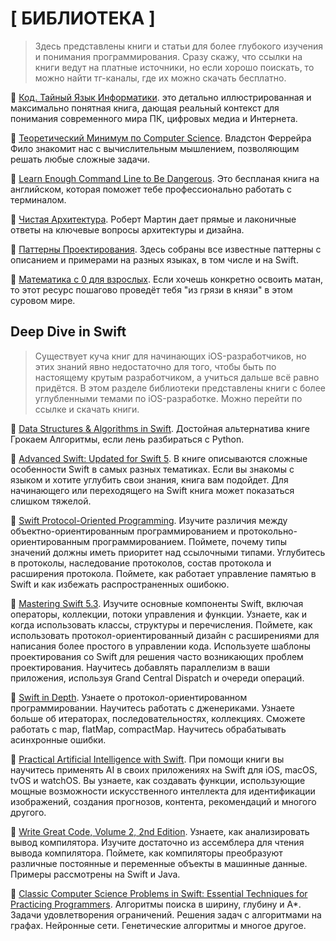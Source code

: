 # **[ БИБЛИОТЕКА ]**

> Здесь представлены книги и статьи для более глубокого изучения и понимания программирования.
Сразу скажу, что ссылки на книги ведут на платные источники, но если хорошо поискать, то можно найти тг-каналы, где их можно скачать бесплатно.

📓 [Код. Тайный Язык Информатики](https://www.litres.ru/charlz-petcold/kod-taynyy-yazyk-informatiki/).
это детально иллюстрированная и максимально понятная книга, дающая реальный контекст для понимания современного мира ПК, цифровых медиа и Интернета.

📓 [Теоретический Минимум по Computer Science](https://www.litres.ru/charlz-petcold/kod-taynyy-yazyk-informatiki/).
Владстон Феррейра Фило знакомит нас с вычислительным мышлением, позволяющим решать любые сложные задачи.

📓 [Learn Enough Command Line to Be Dangerous](https://www.learnenough.com/command-line-tutorial/basics).
Это беспланая книга на английском, которая поможет тебе профессионально работать с терминалом.

📓 [Чистая Архитектура](https://www.litres.ru/robert-s-martin/chistaya-arhitektura-iskusstvo-razrabotki-program-39113892/).
Роберт Мартин дает прямые и лаконичные ответы на ключевые вопросы архитектуры и дизайна.

🧾 [Паттерны Проектирования](https://refactoring.guru/ru/design-patterns/swift).
Здесь собраны все известные паттерны с описанием и примерами на разных языках, в том числе и на Swift.

🧾 [Математика с 0 для взрослых](http://spacemath.xyz").
Если хочешь конкретно освоить матан, то этот ресурс пошагово проведёт тебя "из грязи в князи" в этом суровом мире.

## **Deep Dive in Swift**
> Существует куча книг для начинающих iOS-разработчиков, но этих знаний явно недостаточно для того, чтобы быть по настоящему крутым разработчиком, а учиться дальше всё равно придётся. В этом разделе библиотеки представлены книги с более углубленными темами по iOS-разработке. Можно перейти по ссылке и скачать книги.

📕 [Data Structures & Algorithms in Swift](https://t.me/progbook/5017). 
Достойная альтернатива книге Грокаем Алгоритмы, если лень разбираться с Python.

📕 [Advanced Swift: Updated for Swift 5](https://t.me/progbook/5110). 
В книге описываются сложные особенности Swift в самых разных тематиках. Если вы знакомы с языком и хотите углубить свои знания, книга вам подойдет. Для начинающего или переходящего на Swift книга может показаться слишком тяжелой.

📕 [Swift Protocol-Oriented Programming](https://t.me/progbook/5303). 
Изучите различия между объектно-ориентированным программированием и протокольно-ориентированным программированием. Поймете, почему типы значений должны иметь приоритет над ссылочными типами. Углубитесь в протоколы, наследование протоколов, состав протокола и расширения протокола. Поймете, как работает управление памятью в Swift и как избежать распространенных ошибокю.

📕 [Mastering Swift 5.3](https://t.me/progbook/5464). 
Изучите основные компоненты Swift, включая операторы, коллекции, потоки управления и функции. Узнаете, как и когда использовать классы, структуры и перечисления. Поймете, как использовать протокол-ориентированный дизайн с расширениями для написания более простого в управлении кода. Используете шаблоны проектирования со Swift для решения часто возникающих проблем проектирования. Научитесь добавлять параллелизм в ваши приложения, используя Grand Central Dispatch и очереди операций.

📕 [Swift in Depth](https://t.me/progbook/5903). 
Узнаете о протокол-ориентированном программировании. Научитесь работать с дженериками. Узнаете больше об итераторах, последовательностях, коллекциях. Сможете работать с map, flatMap, compactMap. Научитесь обрабатывать асинхронные ошибки.

📕 [Practical Artificial Intelligence with Swift](https://t.me/progbook/6193). 
При помощи книги вы научитесь применять AI в своих приложениях на Swift для iOS, macOS, tvOS и watchOS. Вы узнаете, как создавать функции, использующие мощные возможности искусственного интеллекта для идентификации изображений, создания прогнозов, контента, рекомендаций и многого другого.

📕 [Write Great Code, Volume 2, 2nd Edition](https://t.me/progbook/6324). 
Узнаете, как анализировать вывод компилятора. Изучите достаточно из ассемблера для чтения вывода компилятора. Поймете, как компиляторы преобразуют различные постоянные и переменные объекты в машинные данные. Примеры рассмотрены на Swift и Java. 

📕 [Classic Computer Science Problems in Swift: Essential Techniques for Practicing Programmers](https://t.me/progbook/6508). 
Алгоритмы поиска в ширину, глубину и А*. Задачи удовлетворения ограничений. Решения задач с алгоритмами на графах. Нейронные сети. Генетические алгоритмы и многое другое.

